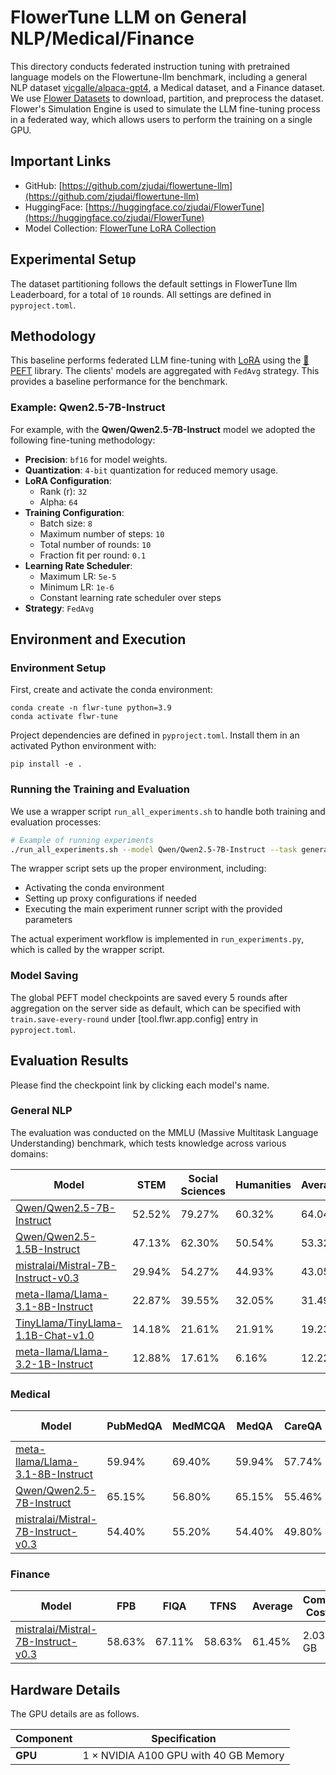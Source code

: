 # FlowerTune LLM on General NLP/Medical/Finance

This directory conducts federated instruction tuning with pretrained language models on the Flowertune-llm benchmark, including a general NLP dataset [vicgalle/alpaca-gpt4](https://huggingface.co/datasets/vicgalle/alpaca-gpt4), a Medical dataset, and a Finance dataset.
We use [Flower Datasets](https://flower.dev/docs/datasets/) to download, partition, and preprocess the dataset.
Flower's Simulation Engine is used to simulate the LLM fine-tuning process in a federated way,
which allows users to perform the training on a single GPU.

## Important Links

- GitHub: [https://github.com/zjudai/flowertune-llm](https://github.com/zjudai/flowertune-llm)
- HuggingFace: [https://huggingface.co/zjudai/FlowerTune](https://huggingface.co/zjudai/FlowerTune)
- Model Collection: [FlowerTune LoRA Collection](https://huggingface.co/collections/zjudai/flowertune-lora-collection-67ecd5d0dae6145cbf798439)

## Experimental Setup

The dataset partitioning follows the default settings in FlowerTune llm Leaderboard, for a total of `10` rounds.
All settings are defined in `pyproject.toml`.

## Methodology

This baseline performs federated LLM fine-tuning with [LoRA](https://arxiv.org/abs/2106.09685) using the [🤗PEFT](https://huggingface.co/docs/peft/en/index) library.
The clients' models are aggregated with `FedAvg` strategy.
This provides a baseline performance for the benchmark.

### Example: Qwen2.5-7B-Instruct

For example, with the **Qwen/Qwen2.5-7B-Instruct** model we adopted the following fine-tuning methodology:

- **Precision**: `bf16` for model weights.
- **Quantization**: `4-bit` quantization for reduced memory usage.
- **LoRA Configuration**:
  - Rank (r): `32`
  - Alpha: `64`
- **Training Configuration**:
  - Batch size: `8`
  - Maximum number of steps: `10`
  - Total number of rounds: `10`
  - Fraction fit per round: `0.1`
- **Learning Rate Scheduler**:
  - Maximum LR: `5e-5`
  - Minimum LR: `1e-6`
  - Constant learning rate scheduler over steps
- **Strategy**: `FedAvg`

## Environment and Execution

### Environment Setup

First, create and activate the conda environment:

```shell
conda create -n flwr-tune python=3.9
conda activate flwr-tune
```

Project dependencies are defined in `pyproject.toml`. Install them in an activated Python environment with:

```shell
pip install -e .
```


### Running the Training and Evaluation

We use a wrapper script `run_all_experiments.sh` to handle both training and evaluation processes:

```bash
# Example of running experiments
./run_all_experiments.sh --model Qwen/Qwen2.5-7B-Instruct --task general-nlp
```

The wrapper script sets up the proper environment, including:
- Activating the conda environment
- Setting up proxy configurations if needed
- Executing the main experiment runner script with the provided parameters

The actual experiment workflow is implemented in `run_experiments.py`, which is called by the wrapper script.

### Model Saving

The global PEFT model checkpoints are saved every 5 rounds after aggregation on the server side as default, which can be specified with `train.save-every-round` under [tool.flwr.app.config] entry in `pyproject.toml`.

## Evaluation Results
Please find the checkpoint link by clicking each model's name.

### General NLP
The evaluation was conducted on the MMLU (Massive Multitask Language Understanding) benchmark, which tests knowledge across various domains:

| **Model** | **STEM** | **Social Sciences** | **Humanities** | **Average** | **Comm. Costs** |
|-----------|----------|---------------------|----------------|-------------|-----------------|
| [Qwen/Qwen2.5-7B-Instruct](https://huggingface.co/zjudai/flowertune-general-nlp-lora-qwen2.5-7b-instruct) | 52.52% | 79.27% | 60.32% | 64.04% | 1.50 GB |
| [Qwen/Qwen2.5-1.5B-Instruct](https://huggingface.co/zjudai/flowertune-general-nlp-lora-qwen2.5-1.5b-instruct) | 47.13% | 62.30% | 50.54% | 53.32% | 0.65 GB |
| [mistralai/Mistral-7B-Instruct-v0.3](https://huggingface.co/zjudai/flowertune-general-nlp-lora-mistral-7b-instruct-v0.3) | 29.94% | 54.27% | 44.93% | 43.05% | 2.03 GB |
| [meta-llama/Llama-3.1-8B-Instruct](https://huggingface.co/zjudai/flowertune-general-nlp-lora-llama-3.1-8b-instruct) | 22.87% | 39.55% | 32.05% | 31.49% | 2.03 GB |
| [TinyLlama/TinyLlama-1.1B-Chat-v1.0](https://huggingface.co/zjudai/flowertune-general-nlp-lora-tinyllama-1.1b-chat-v1.0) | 14.18% | 21.61% | 21.91% | 19.23% | 0.67 GB |
| [meta-llama/Llama-3.2-1B-Instruct](https://huggingface.co/zjudai/flowertune-general-nlp-lora-llama-3.2-1b-instruct) | 12.88% | 17.61% | 6.16% | 12.22% | 0.51 GB |

### Medical

| **Model** | **PubMedQA** | **MedMCQA** | **MedQA** | **CareQA** |**Average** | **Comm. Costs** |
|-----------|----------|---------------------|----------------|-------------|-----------------|-----------------|
| [meta-llama/Llama-3.1-8B-Instruct](https://huggingface.co/zjudai/flowertune-medical-lora-llama-3.1-8b-instruct) | 59.94% | 69.40% | 59.94% | 57.74% | 61.75% | 2.03 GB |
| [Qwen/Qwen2.5-7B-Instruct](https://huggingface.co/zjudai/flowertune-medical-lora-qwen2.5-7b-instruct) | 65.15% | 56.80% | 65.15% | 55.46% | 60.64% | 1.50 GB |
| [mistralai/Mistral-7B-Instruct-v0.3](https://huggingface.co/zjudai/flowertune-finance-lora-mistral-7b-instruct-v0.3) | 54.40% | 55.20% | 54.40% | 49.80% | 53.45% | 2.03 GB |

### Finance 

| **Model** | **FPB** | **FIQA** | **TFNS** | **Average** | **Comm. Costs** |
|-----------|----------|---------------------|----------------|-------------|-----------------|
| [mistralai/Mistral-7B-Instruct-v0.3](https://huggingface.co/zjudai/flowertune-finance-lora-mistral-7b-instruct-v0.3) | 58.63% | 67.11% | 58.63% | 61.45% | 2.03 GB |


## Hardware Details

The GPU details are as follows.

| **Component** | **Specification**    |
|---------------|----------------------|
| **GPU**       | 1 × NVIDIA A100 GPU with 40 GB Memory |
